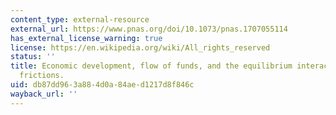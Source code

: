 ```yaml
---
content_type: external-resource
external_url: https://www.pnas.org/doi/10.1073/pnas.1707055114
has_external_license_warning: true
license: https://en.wikipedia.org/wiki/All_rights_reserved
status: ''
title: Economic development, flow of funds, and the equilibrium interaction of financial
  frictions.
uid: db87dd96-3a88-4d0a-84ae-d1217d8f846c
wayback_url: ''
---
```

